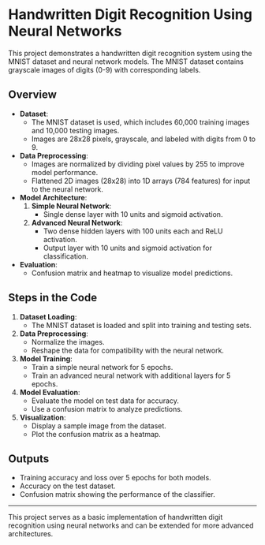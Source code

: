 # Handwritten Digit Recognition Using Neural Networks

This project demonstrates a handwritten digit recognition system using the MNIST dataset and neural network models. The MNIST dataset contains grayscale images of digits (0-9) with corresponding labels.

## Overview

- **Dataset**:
  - The MNIST dataset is used, which includes 60,000 training images and 10,000 testing images.
  - Images are 28x28 pixels, grayscale, and labeled with digits from 0 to 9.
- **Data Preprocessing**:
  - Images are normalized by dividing pixel values by 255 to improve model performance.
  - Flattened 2D images (28x28) into 1D arrays (784 features) for input to the neural network.
- **Model Architecture**:
  1. **Simple Neural Network**:
     - Single dense layer with 10 units and sigmoid activation.
  2. **Advanced Neural Network**:
     - Two dense hidden layers with 100 units each and ReLU activation.
     - Output layer with 10 units and sigmoid activation for classification.
- **Evaluation**:
  - Confusion matrix and heatmap to visualize model predictions.

## Steps in the Code

1. **Dataset Loading**:
   - The MNIST dataset is loaded and split into training and testing sets.
2. **Data Preprocessing**:
   - Normalize the images.
   - Reshape the data for compatibility with the neural network.
3. **Model Training**:
   - Train a simple neural network for 5 epochs.
   - Train an advanced neural network with additional layers for 5 epochs.
4. **Model Evaluation**:
   - Evaluate the model on test data for accuracy.
   - Use a confusion matrix to analyze predictions.
5. **Visualization**:
   - Display a sample image from the dataset.
   - Plot the confusion matrix as a heatmap.

## Outputs

- Training accuracy and loss over 5 epochs for both models.
- Accuracy on the test dataset.
- Confusion matrix showing the performance of the classifier.

---

This project serves as a basic implementation of handwritten digit recognition using neural networks and can be extended for more advanced architectures.

